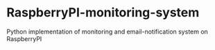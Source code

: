 # RaspberryPI-monitoring-system
Python implementation of monitoring and email-notification system on RaspberryPI
